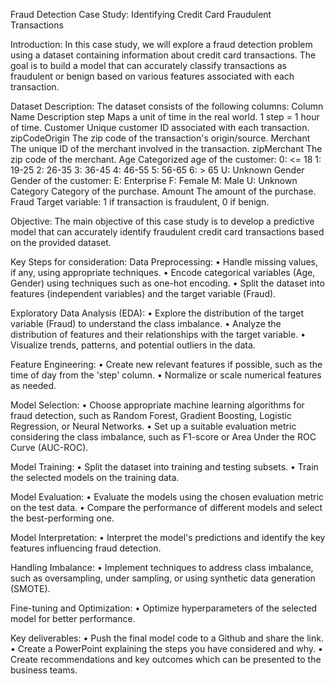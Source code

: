 Fraud Detection Case Study: Identifying Credit Card Fraudulent Transactions

Introduction:
In this case study, we will explore a fraud detection problem using a dataset containing information about credit card transactions. The goal is to build a model that can accurately classify transactions as fraudulent or benign based on various features associated with each transaction.

Dataset Description:
The dataset consists of the following columns:
Column Name	Description
step	Maps a unit of time in the real world. 1 step = 1 hour of time.
Customer	Unique customer ID associated with each transaction.
zipCodeOrigin	The zip code of the transaction's origin/source.
Merchant	The unique ID of the merchant involved in the transaction.
zipMerchant	The zip code of the merchant.
Age	Categorized age of the customer:
	0: <= 18
	1: 19-25
	2: 26-35
	3: 36-45
	4: 46-55
	5: 56-65
	6: > 65
	U: Unknown
Gender	Gender of the customer:
	E: Enterprise
	F: Female
	M: Male
	U: Unknown
Category	Category of the purchase.
Amount	The amount of the purchase.
Fraud	Target variable: 1 if transaction is fraudulent, 0 if benign.


Objective:
The main objective of this case study is to develop a predictive model that can accurately identify fraudulent credit card transactions based on the provided dataset.

Key Steps for consideration:
Data Preprocessing:
•	Handle missing values, if any, using appropriate techniques.
•	Encode categorical variables (Age, Gender) using techniques such as one-hot encoding.
•	Split the dataset into features (independent variables) and the target variable (Fraud).

Exploratory Data Analysis (EDA):
•	Explore the distribution of the target variable (Fraud) to understand the class imbalance.
•	Analyze the distribution of features and their relationships with the target variable.
•	Visualize trends, patterns, and potential outliers in the data.

Feature Engineering:
•	Create new relevant features if possible, such as the time of day from the 'step' column.
•	Normalize or scale numerical features as needed.

Model Selection:
•	Choose appropriate machine learning algorithms for fraud detection, such as Random Forest, Gradient Boosting, Logistic Regression, or Neural Networks.
•	Set up a suitable evaluation metric considering the class imbalance, such as F1-score or Area Under the ROC Curve (AUC-ROC).

Model Training:
•	Split the dataset into training and testing subsets.
•	Train the selected models on the training data.

Model Evaluation:
•	Evaluate the models using the chosen evaluation metric on the test data.
•	Compare the performance of different models and select the best-performing one.

Model Interpretation:
•	Interpret the model's predictions and identify the key features influencing fraud detection.

Handling Imbalance:
•	Implement techniques to address class imbalance, such as oversampling, under sampling, or using synthetic data generation (SMOTE).

Fine-tuning and Optimization:
•	Optimize hyperparameters of the selected model for better performance.

Key deliverables:
•	Push the final model code to a Github and share the link.
•	Create a PowerPoint explaining the steps you have considered and why.
•	Create recommendations and key outcomes which can be presented to the business teams.

